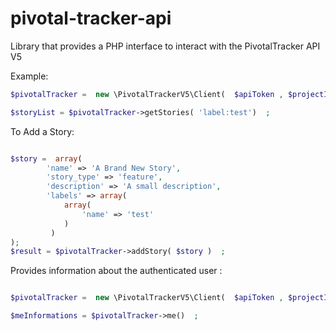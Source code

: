 pivotal-tracker-api
===================

Library that provides a PHP interface to interact with the PivotalTracker API V5


Example:

```php
$pivotalTracker =  new \PivotalTrackerV5\Client(  $apiToken , $projectId ) ;

$storyList = $pivotalTracker->getStories( 'label:test')  ;
```

To Add a Story:

```php

$story =  array(
		'name' => 'A Brand New Story',
		'story_type' => 'feature',
		'description' => 'A small description',
		'labels' => array(  
		    array( 
		    	'name' => 'test'  
		    ) 
		 )
); 
$result = $pivotalTracker->addStory( $story )  ;

```

Provides information about the authenticated user :

```php

$pivotalTracker =  new \PivotalTrackerV5\Client(  $apiToken , $projectId ) ;

$meInformations = $pivotalTracker->me()  ;

```
